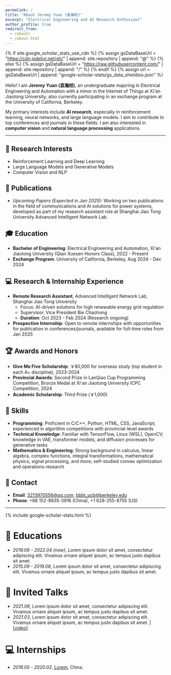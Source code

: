 ```yaml
---
permalink: /
title: "About Jeremy Yuan (袁瀚桢)"
excerpt: "Electrical Engineering and AI Research Enthusiast"
author_profile: true
redirect_from: 
  - /about/
  - /about.html
---
```


{% if site.google_scholar_stats_use_cdn %}
{% assign gsDataBaseUrl = "https://cdn.jsdelivr.net/gh/" | append: site.repository | append: "@" %}
{% else %}
{% assign gsDataBaseUrl = "https://raw.githubusercontent.com/" | append: site.repository | append: "/" %}
{% endif %}
{% assign url = gsDataBaseUrl | append: "google-scholar-stats/gs_data_shieldsio.json" %}

<span class='anchor' id='about-me'></span>

Hello! I am **Jeremy Yuan (袁瀚桢)**, an undergraduate majoring in Electrical Engineering and Automation with a minor in the Internet of Things at Xi'an Jiaotong University, also currently participating in an exchange program at the University of California, Berkeley.

My primary interests include **AI research**, especially in reinforcement learning, neural networks, and large language models. I aim to contribute to top conferences and journals in these fields. I am also interested in **computer vision** and **natural language processing** applications.

---

## 📜 Research Interests
- Reinforcement Learning and Deep Learning
- Large Language Models and Generative Models
- Computer Vision and NLP

## 📝 Publications
- *Upcoming Papers (Expected in Jan 2025)*: Working on two publications in the field of communications and AI solutions for power systems, developed as part of my research assistant role at Shanghai Jiao Tong University Advanced Intelligent Network Lab.

## 🎓 Education
- **Bachelor of Engineering**: Electrical Engineering and Automation, Xi'an Jiaotong University (Qian Xuesen Honors Class), 2022 - Present
- **Exchange Program**: University of California, Berkeley, Aug 2024 - Dec 2024

## 💻 Research & Internship Experience
- **Remote Research Assistant**, Advanced Intelligent Network Lab, Shanghai Jiao Tong University
  - Focus: AI-driven solutions for high renewable energy grid regulation
  - Supervisor: Vice President Bie Chaohong
  - **Duration**: Oct 2023 - Feb 2024 (Research ongoing)
- **Prospective Internship**: Open to remote internships with opportunities for publication in conferences/journals, available for full-time roles from Jan 2025

## 🏆 Awards and Honors
- **Give Me Five Scholarship**: ￥80,000 for overseas study (top student in each A+ discipline), 2023-2024
- **Provincial Awards**: Second Prize in LanQiao Cup Programming Competition, Bronze Medal at Xi'an Jiaotong University ICPC Competition, 2024
- **Academic Scholarship**: Third Prize (￥1,000)

## 🔧 Skills
- **Programming**: Proficient in C/C++, Python, HTML, CSS, JavaScript; experienced in algorithm competitions with provincial-level awards
- **Technical Knowledge**: Familiar with TensorFlow, Linux (WSL), OpenCV; knowledge in VAE, transformer models, and diffusion processes for generative tasks
- **Mathematics & Engineering**: Strong background in calculus, linear algebra, complex functions, integral transformations, mathematical physics, signal processing, and more; self-studied convex optimization and operations research

## 💬 Contact
- **Email**: [3213970556@qq.com](mailto:3213970556@qq.com), [bbbt_ucb@berkeley.edu](mailto:bbbt_ucb@berkeley.edu)
- **Phone**: +86 152-9835-3916 (China), +1 628-255-8755 (US)

---

{% include google-scholar-stats.html %}


# 📖 Educations
- *2019.06 - 2022.04 (now)*, Lorem ipsum dolor sit amet, consectetur adipiscing elit. Vivamus ornare aliquet ipsum, ac tempus justo dapibus sit amet. 
- *2015.09 - 2019.06*, Lorem ipsum dolor sit amet, consectetur adipiscing elit. Vivamus ornare aliquet ipsum, ac tempus justo dapibus sit amet. 

# 💬 Invited Talks
- *2021.06*, Lorem ipsum dolor sit amet, consectetur adipiscing elit. Vivamus ornare aliquet ipsum, ac tempus justo dapibus sit amet. 
- *2021.03*, Lorem ipsum dolor sit amet, consectetur adipiscing elit. Vivamus ornare aliquet ipsum, ac tempus justo dapibus sit amet.  \| [\[video\]](https://github.com/)

# 💻 Internships
- *2019.05 - 2020.02*, [Lorem](https://github.com/), China.
